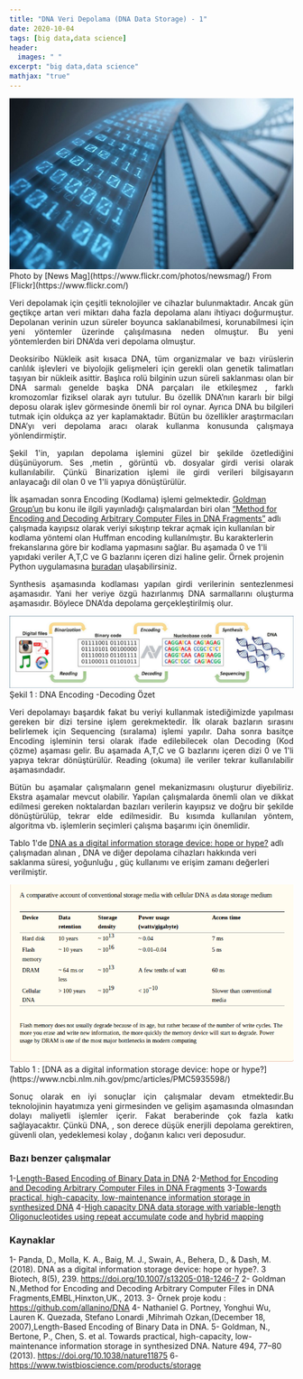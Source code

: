 ```yaml
---
title: "DNA Veri Depolama (DNA Data Storage) - 1"
date: 2020-10-04
tags: [big data,data science]
header: 
  images: " "
excerpt: "big data,data science"
mathjax: "true"
---
```


<img src="../images/dnastorage1.jpeg" alt="dnastorage1">
Photo by [News Mag](https://www.flickr.com/photos/newsmag/) From [Flickr](https://www.flickr.com/)

<p align="justify"> Veri depolamak için çeşitli teknolojiler ve cihazlar bulunmaktadır. Ancak gün geçtikçe artan veri miktarı daha
fazla depolama alanı ihtiyacı doğurmuştur. Depolanan verinin uzun süreler boyunca saklanabilmesi, korunabilmesi için yeni yöntemler 
üzerinde çalışılmasına neden olmuştur. Bu yeni yöntemlerden biri DNA‘da veri depolama olmuştur. </p>

<p align="justify"> Deoksiribo Nükleik asit kısaca DNA, tüm organizmalar ve bazı virüslerin canlılık işlevleri ve biyolojik gelişmeleri için gerekli olan genetik talimatları taşıyan bir nükleik asittir. Başlıca rolü bilginin uzun süreli saklanması olan bir DNA sarmalı genelde başka DNA parçaları ile etkileşmez , farklı kromozomlar fiziksel olarak ayrı tutulur. Bu özellik DNA’nın kararlı bir bilgi deposu olarak işlev görmesinde önemli bir rol oynar. Ayrıca DNA bu bilgileri tutmak için oldukça az yer kaplamaktadır. Bütün bu özellikler araştırmacıları DNA’yı veri depolama aracı olarak kullanma konusunda çalışmaya yönlendirmiştir.</p>

<p align="justify"> Şekil 1'in, yapılan depolama işlemini güzel bir şekilde özetlediğini düşünüyorum. Ses ,metin , görüntü vb. dosyalar girdi verisi olarak kullanılabilir. Çünkü Binarization işlemi ile girdi verileri bilgisayarın anlayacağı dil olan 0 ve 1'li yapıya dönüştürülür. </p>


İlk aşamadan sonra Encoding (Kodlama) işlemi gelmektedir. [Goldman Group’un](https://www.ebi.ac.uk/research/goldman/dna-storage) bu konu ile ilgili yayınladığı çalışmalardan biri olan [“Method for Encoding and Decoding Arbitrary Computer Files in DNA Fragments”](https://www.ebi.ac.uk/sites/ebi.ac.uk/files/groups/goldman/file2features_2.0.pdf) adlı çalışmada kayıpsız olarak veriyi sıkıştırıp tekrar açmak için kullanılan bir kodlama yöntemi olan Huffman encoding kullanılmıştır. Bu karakterlerin frekanslarına göre bir kodlama yapmasını sağlar. Bu aşamada 0 ve 1'li yapıdaki veriler A,T,C ve G bazlarını içeren dizi haline gelir. Örnek projenin Python uygulamasına [buradan](https://github.com/allanino/DNA) ulaşabilirsiniz. 

<p align="justify"> Synthesis aşamasında kodlaması yapılan girdi verilerinin sentezlenmesi aşamasıdır. Yani her veriye özgü hazırlanmış DNA sarmallarını oluşturma aşamasıdır. Böylece DNA’da depolama gerçekleştirilmiş olur. </p>

<img src="../images/storagesum.png" alt="storagesum">
Şekil 1 : DNA Encoding -Decoding Özet

<p align="justify"> Veri depolamayı başardık fakat bu veriyi kullanmak istediğimizde yapılması gereken bir dizi tersine işlem gerekmektedir. İlk olarak bazların sırasını belirlemek için Sequencing (sıralama) işlemi yapılır. Daha sonra basitçe Encoding işleminin tersi olarak ifade edilebilecek olan Decoding (Kod çözme) aşaması gelir. Bu aşamada A,T,C ve G bazlarını içeren dizi 0 ve 1'li yapıya tekrar dönüştürülür. Reading (okuma) ile veriler tekrar kullanılabilir aşamasındadır. </p>

<p align="justify"> Bütün bu aşamalar çalışmaların genel mekanizmasını oluşturur diyebiliriz. Ekstra aşamalar mevcut olabilir. Yapılan çalışmalarda önemli olan ve dikkat edilmesi gereken noktalardan bazıları verilerin kayıpsız ve doğru bir şekilde dönüştürülüp, tekrar elde edilmesidir. Bu kısımda kullanılan yöntem, algoritma vb. işlemlerin seçimleri çalışma başarımı için önemlidir. </p>

Tablo 1'de [DNA as a digital information storage device: hope or hype?](https://www.ncbi.nlm.nih.gov/pmc/articles/PMC5935598/) adlı çalışmadan alınan , DNA ve diğer depolama cihazları hakkında veri saklanma süresi, yoğunluğu , güç kullanımı ve erişim zamanı değerleri verilmiştir.

<img src="../images/storagetable.png" alt="storagetable">
Tablo 1 : [DNA as a digital information storage device: hope or hype?](https://www.ncbi.nlm.nih.gov/pmc/articles/PMC5935598/)

<p align="justify"> Sonuç olarak en iyi sonuçlar için çalışmalar devam etmektedir.Bu teknolojinin hayatımıza yeni girmesinden ve gelişim aşamasında olmasından dolayı maliyetli işlemler içerir. Fakat beraberinde çok fazla katkı sağlayacaktır. Çünkü DNA, , son derece düşük enerjili depolama gerektiren, güvenli olan, yedeklemesi kolay , doğanın kalıcı veri deposudur.  </p>

### Bazı benzer çalışmalar
1-[Length-Based Encoding of Binary Data in DNA](https://www.researchgate.net/publication/5621864_Length-Based_Encoding_of_Binary_Data_in_DNA)
2-[Method for Encoding and Decoding Arbitrary Computer Files in DNA Fragments](https://www.ebi.ac.uk/sites/ebi.ac.uk/files/groups/goldman/file2features_2.0.pdf)
3-[Towards practical, high-capacity, low-maintenance information storage in synthesized DNA](https://www.nature.com/articles/nature11875#citeas)
4-[High capacity DNA data storage with variable-length Oligonucleotides using repeat accumulate code and hybrid mapping](https://jbioleng.biomedcentral.com/articles/10.1186/s13036-019-0211-2)


### Kaynaklar
1- Panda, D., Molla, K. A., Baig, M. J., Swain, A., Behera, D., & Dash, M. (2018). DNA as a digital information storage device: hope or hype?. 3 Biotech, 8(5), 239. https://doi.org/10.1007/s13205-018-1246-7
2- Goldman N.,Method for Encoding and Decoding Arbitrary Computer Files in DNA Fragments,EMBL,Hinxton,UK., 2013.
3- Örnek proje kodu : https://github.com/allanino/DNA
4- Nathaniel G. Portney, Yonghui Wu, Lauren K. Quezada, Stefano Lonardi ,Mihrimah Ozkan,(December 18, 2007),Length-Based Encoding of Binary Data in DNA.
5- Goldman, N., Bertone, P., Chen, S. et al. Towards practical, high-capacity, low-maintenance information storage in synthesized DNA. Nature 494, 77–80 (2013). https://doi.org/10.1038/nature11875
6- https://www.twistbioscience.com/products/storage

